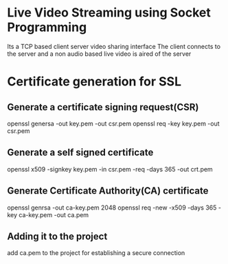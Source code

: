 # Live Video Streaming using Socket Programming 
Its a TCP based client server video sharing interface 
The client connects to the server and a non audio based live video is aired of the server
# Certificate generation for SSL
## Generate a certificate signing request(CSR)
  openssl genersa -out key.pem -out csr.pem
  openssl req -key key.pem -out csr.pem
## Generate a self signed certificate
  openssl x509 -signkey key.pem -in csr.pem -req -days 365 -out crt.pem
## Generate Certificate Authority(CA) certificate 
  openssl genrsa -out ca-key.pem 2048
  openssl req -new -x509 -days 365 -key ca-key.pem -out ca.pem
## Adding it to the project 
  add ca.pem to the project for establishing a secure connection 
  
  
